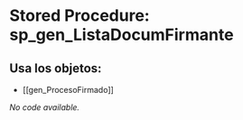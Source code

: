 # Stored Procedure: sp_gen_ListaDocumFirmante

## Usa los objetos:
- [[gen_ProcesoFirmado]]

*No code available.*

